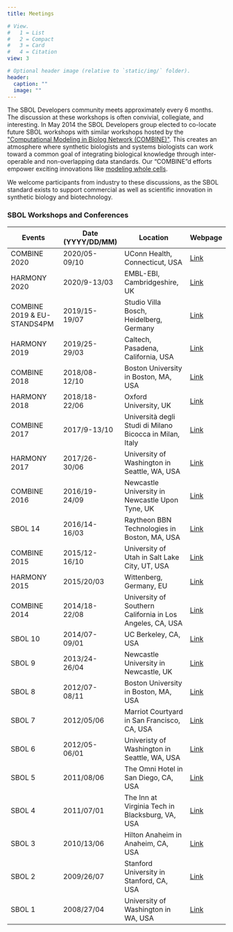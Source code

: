 ```yaml
---
title: Meetings

# View.
#   1 = List
#   2 = Compact
#   3 = Card
#   4 = Citation
view: 3

# Optional header image (relative to `static/img/` folder).
header:
  caption: ""
  image: ""
---
```


The SBOL Developers community meets approximately every 6 months. The discussion at these workshops is often convivial, collegiate, and interesting. In May 2014 the SBOL Developers group elected to co-locate future SBOL workshops with similar workshops hosted by the ["Computational Modeling in Biolog Network (COMBINE)"](http://co.mbine.org/). This creates an atmosphere where synthetic biologists and systems biologists can work toward a common goal of integrating biological knowledge through inter-operable and non-overlapping data standards. Our “COMBINE”d efforts empower exciting innovations like [modeling whole cells](https://sites.google.com/site/vwwholecellsummerschool/).

We welcome participants from industry to these discussions, as the SBOL standard exists to support commercial as well as scientific innovation in synthetic biology and biotechnology.


### SBOL Workshops and Conferences

|   Events                       |   Date (YYYY/DD/MM)  |   Location                                                   |   Webpage                                                                                                              |
|--------------------------------|----------------------|--------------------------------------------------------------|------------------------------------------------------------------------------------------------------------------------|
|   COMBINE 2020                    |   2020/05-09/10         |   UConn Health, Connecticut, USA                          |   <a href="http://co.mbine.org/events/COMBINE_2020">Link</a>            |
|   HARMONY 2020                 |   2020/9-13/03       |   EMBL-EBI, Cambridgeshire, UK                               |   <a href="http://co.mbine.org/events/HARMONY_2020/">Link</a>                                                          |
|   COMBINE 2019 & EU-STANDS4PM  |   2019/15-19/07      |   Studio Villa Bosch, Heidelberg, Germany                    |   <a href="http://co.mbine.org/events/COMBINE_2019">Link</a>                                                           |
|   HARMONY 2019                 |   2019/25-29/03      |   Caltech, Pasadena, California, USA                         |   <a href="http://sbolstandard.org/harmony-2019/">Link</a>                                                             |
|   COMBINE 2018                 |   2018/08-12/10      |   Boston University in Boston, MA, USA                       |   <a href="http://sbolstandard.org/combine-2018/">Link</a>                                                             |
|   HARMONY 2018                 |   2018/18-22/06      |   Oxford University, UK                                      |   <a href="http://sbolstandard.org/harmony-2018-sbol-breakout-sessions/">Link</a>                                      |
|   COMBINE 2017                 |   2017/9-13/10       |   Università degli Studi di Milano Bicocca in Milan, Italy   |   <a href="http://sbolstandard.org/combine-2017/">Link</a>                                                             |
|   HARMONY 2017                 |   2017/26-30/06      |   University of Washington in Seattle, WA, USA               |   <a href="http://sbolstandard.org/harmony-2017/">Link</a>                                                             |
|   COMBINE 2016                 |   2016/19-24/09      |   Newcastle University in Newcastle Upon Tyne, UK            |   <a href="http://sbolstandard.org/combine-2016/" target="_blank">Link</a>                                             |
|   SBOL 14                      |   2016/14-16/03      |   Raytheon BBN Technologies in Boston, MA, USA               |   <a href="http://sbolstandard.org/meetings/sbol-14-workshop-in-boston/" target="_blank">Link</a>                      |
|   COMBINE 2015                 |   2015/12-16/10      |   University of Utah in Salt Lake City, UT, USA              |   <a href="http://sbolstandard.org/combine_2015/" target="_blank">Link</a>                                             |
|   HARMONY 2015                 |   2015/20/03         |   Wittenberg, Germany, EU                                    |   <a href="http://sbolstandard.org/sbol-12-workshop-at-harmony-2015/" target="_blank">Link</a>                         |
|   COMBINE 2014                 |   2014/18-22/08      |   University of Southern California in Los Angeles, CA, USA  |   <a href="http://sbolstandard.org/combine-2014/" target="_blank">Link</a>                                             |
|   SBOL 10                      |   2014/07-09/01     |   UC Berkeley, CA, USA                                       |   <a href="http://sbolstandard.org/sbol-10/" target="_blank">Link</a>                                                  |
|   SBOL 9                       |   2013/24-26/04      |   Newcastle University in Newcastle, UK                      |   <a href="http://sbolstandard.org/sbol-9/" target="_blank">Link</a>                                                   |
|   SBOL 8                       |   2012/07-08/11      |   Boston University in Boston, MA, USA                       |   <a href="http://sbolstandard.org/sbol-8/">Link</a>                                                                   |
|   SBOL 7                       |   2012/05/06         |   Marriot Courtyard in San Francisco, CA, USA                |   <a href="http://sbolstandard.org/meetings/sbol-meetup-san-francisco-ca-2012/">Link</a>                               |
|   SBOL 6                       |   2012/05-06/01      |   Univeristy of Washington in Seattle, WA, USA               |   <a href="http://sbolstandard.org/meetings/sbol-workshop-seattle-wa-2012/">Link</a>                                   |
|   SBOL 5                       |   2011/08/06         |   The Omni Hotel in San Diego, CA, USA                       |   <a href="http://sbolstandard.org/meetings/synbiodex-group-meeting-sandiegoca-6-8-2011/">Link</a>                     |
|   SBOL 4                       |   2011/07/01         |   The Inn at Virginia Tech in Blacksburg, VA, USA            |   <a href="http://sbolstandard.org/meetings/synbiodex-group-meeting-vbi-1-7-2011/">Link</a>                            |
|   SBOL 3                       |   2010/13/06         |   Hilton Anaheim in Anaheim, CA, USA                         |   <a href="http://sbolstandard.org/meetings/synbiodex-group-meeting-anaheimca-6-13-2010/">Link</a>                     |
|   SBOL 2                       |   2009/26/07         |   Stanford University in Stanford, CA, USA                   |   <a href="http://sbolstandard.org/meetings/synthetic-biology-data-exchange-group-meeting-stanford-ca-2009/">Link</a>  |
|   SBOL 1                       |   2008/27/04         |   University of Washington in WA, USA                        |   <a href="http://sbolstandard.org/1226-2/">Link</a>                                                                   |
